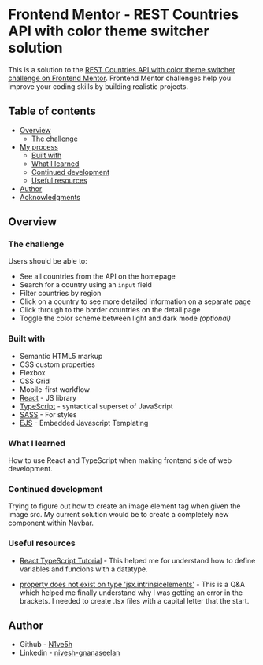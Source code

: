# Frontend Mentor - REST Countries API with color theme switcher solution

This is a solution to the [REST Countries API with color theme switcher challenge on Frontend Mentor](https://www.frontendmentor.io/challenges/rest-countries-api-with-color-theme-switcher-5cacc469fec04111f7b848ca). Frontend Mentor challenges help you improve your coding skills by building realistic projects. 

## Table of contents

- [Overview](#overview)
  - [The challenge](#the-challenge)
- [My process](#my-process)
  - [Built with](#built-with)
  - [What I learned](#what-i-learned)
  - [Continued development](#continued-development)
  - [Useful resources](#useful-resources)
- [Author](#author)
- [Acknowledgments](#acknowledgments)


## Overview

### The challenge

Users should be able to:

- See all countries from the API on the homepage
- Search for a country using an `input` field
- Filter countries by region
- Click on a country to see more detailed information on a separate page
- Click through to the border countries on the detail page
- Toggle the color scheme between light and dark mode *(optional)*

### Built with

- Semantic HTML5 markup
- CSS custom properties
- Flexbox
- CSS Grid
- Mobile-first workflow
- [React](https://reactjs.org/) - JS library
- [TypeScript](https://www.typescriptlang.org/) - syntactical superset of JavaScript
- [SASS](https://sass-lang.com/) - For styles
- [EJS](https://ejs.co/) - Embedded Javascript Templating


### What I learned

How to use React and TypeScript when making frontend side of web development.


### Continued development

Trying to figure out how to create an image element tag when given the image src. My current solution would be to create a completely new component within Navbar.

### Useful resources

- [React TypeScript Tutorial](https://www.youtube.com/watch?v=Z5iWr6Srsj8) - This helped me for understand how to define variables and funcions with a datatype.

- [property does not exist on type 'jsx.intrinsicelements'](https://stackoverflow.com/questions/37414304/typescript-complains-property-does-not-exist-on-type-jsx-intrinsicelements-whe) - This is a Q&A which helped me finally understand why I was getting an error in the brackets. I needed to create .tsx files with a capital letter that the start.


## Author

- Github - [N1ve5h](https://github.com/N1ve5h)
- Linkedin - [nivesh-gnanaseelan](www.linkedin.com/in/nivesh-gnanaseelan)


